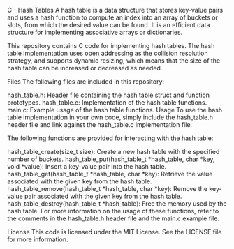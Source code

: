 C - Hash Tables
A hash table is a data structure that stores key-value pairs and uses a hash function to compute an index into an array of buckets or slots, from which the desired value can be found. It is an efficient data structure for implementing associative arrays or dictionaries.

This repository contains C code for implementing hash tables. The hash table implementation uses open addressing as the collision resolution strategy, and supports dynamic resizing, which means that the size of the hash table can be increased or decreased as needed.

Files
The following files are included in this repository:

hash_table.h: Header file containing the hash table struct and function prototypes.
hash_table.c: Implementation of the hash table functions.
main.c: Example usage of the hash table functions.
Usage
To use the hash table implementation in your own code, simply include the hash_table.h header file and link against the hash_table.c implementation file.

The following functions are provided for interacting with the hash table:

hash_table_create(size_t size): Create a new hash table with the specified number of buckets.
hash_table_put(hash_table_t *hash_table, char *key, void *value): Insert a key-value pair into the hash table.
hash_table_get(hash_table_t *hash_table, char *key): Retrieve the value associated with the given key from the hash table.
hash_table_remove(hash_table_t *hash_table, char *key): Remove the key-value pair associated with the given key from the hash table.
hash_table_destroy(hash_table_t *hash_table): Free the memory used by the hash table.
For more information on the usage of these functions, refer to the comments in the hash_table.h header file and the main.c example file.

License
This code is licensed under the MIT License. See the LICENSE file for more information.
